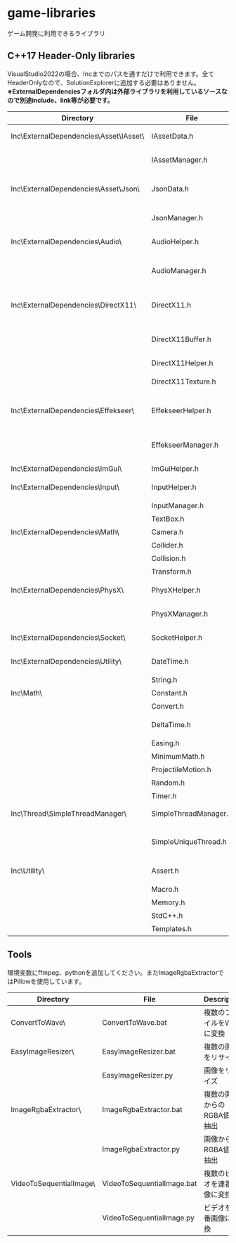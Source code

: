 # game-libraries

ゲーム開発に利用できるライブラリ

## C++17 Header-Only libraries

VisualStudio2022の場合、Incまでのパスを通すだけで利用できます。全てHeaderOnlyなので、SolutionExplorerに追加する必要はありません。<br>
__※ExternalDependenciesフォルダ内は外部ライブラリを利用しているソースなので別途include、link等が必要です。__

| Directory                              | File                  | Description                      |
| -------------------------------------- | --------------------- | -------------------------------- |
| Inc\ExternalDependencies\Asset\IAsset\ | IAssetData.h          | 非同期ロード対応のインターフェース                |
|                                        | IAssetManager.h       | IAssetDataを管理するクラス               |
| Inc\ExternalDependencies\Asset\Json\   | JsonData.h            | IAssetDataをnlohmann_jsonで実装したクラス |
|                                        | JsonManager.h         | JsonDataを管理するクラス                 |
| Inc\ExternalDependencies\Audio\        | AudioHelper.h         | DirectXTKAudioのヘルパー              |
|                                        | AudioManager.h        | AudioEngineやinstanceを内包した管理クラス   |
| Inc\ExternalDependencies\DirectX11\    | DirectX11.h           | デバイスやコンテキストを管理するクラス              |
|                                        | DirectX11Buffer.h     | シェーダーに送信するConstantBufferを管理するクラス |
|                                        | DirectX11Helper.h     | DirectX11のヘルパー                   |
|                                        | DirectX11Texture.h    | DirectX11のテクスチャクラス               |
| Inc\ExternalDependencies\Effekseer\    | EffekseerHelper.h     | エフェクトを再生するライブラリ用ヘルパー             |
|                                        | EffekseerManager.h    | Rendererやinstanceを内包した管理クラス      |
| Inc\ExternalDependencies\ImGui\        | ImGuiHelper.h         | ImGuiのヘルパー                       |
| Inc\ExternalDependencies\Input\        | InputHelper.h         | カーソルやキーの入力ヘルパー                   |
|                                        | InputManager.h        | 入力の管理クラス                         |
|                                        | TextBox.h             | テキストボックス                         |
| Inc\ExternalDependencies\Math\         | Camera.h              | カメラ用行列                           |
|                                        | Collider.h            | active衝突判定                       |
|                                        | Collision.h           | passive衝突判定                      |
|                                        | Transform.h           | 姿勢制御                             |
| Inc\ExternalDependencies\PhysX\        | PhysXHelper.h         | 物理エンジンのライブラリ用ヘルパー                |
|                                        | PhysXManager.h        | 物理エンジンのオブジェクト管理クラス               |
| Inc\ExternalDependencies\Socket\       | SocketHelper.h        | ソケット通信のヘルパー                      |
| Inc\ExternalDependencies\Utility\      | DateTime.h            | Win32Apiの日付を変換                   |
|                                        | String.h              | 文字列                              |
| Inc\Math\                              | Constant.h            | 定数                               |
|                                        | Convert.h             | 変換                               |
|                                        | DeltaTime.h           | 可変フレームに利用する経過時間                  |
|                                        | Easing.h              | イージング計算                          |
|                                        | MinimumMath.h         | 最小限の算術クラス                        |
|                                        | ProjectileMotion.h    | 放物運動の計算                          |
|                                        | Random.h              | ランダム                             |
|                                        | Timer.h               | 時間計測                             |
| Inc\Thread\SimpleThreadManager\        | SimpleThreadManager.h | SimpleUniqueThreadの管理クラス         |
|                                        | SimpleUniqueThread.h  | 一意のthreadインスタンスを保持するクラス          |
| Inc\Utility\                           | Assert.h              | vsoutputに警告を表示                   |
|                                        | Macro.h               | マクロを定義                           |
|                                        | Memory.h              | メモリ関連                            |
|                                        | StdC++.h              | 標準ライブラリ                          |
|                                        | Templates.h           | テンプレートクラス                        |

## Tools

環境変数にffmpeg、pythonを追加してください。またImageRgbaExtractorではPillowを使用しています。

| Directory               | File                       | Description      |
| ----------------------- | -------------------------- | ---------------- |
| ConvertToWave\          | ConvertToWave.bat          | 複数のファイルをWaveに変換  |
| EasyImageResizer\       | EasyImageResizer.bat       | 複数の画像をリサイズ       |
|                         | EasyImageResizer.py        | 画像をリサイズ          |
| ImageRgbaExtractor\     | ImageRgbaExtractor.bat     | 複数の画像からのRGBA値を抽出 |
|                         | ImageRgbaExtractor.py      | 画像からのRGBA値を抽出    |
| VideoToSequentialImage\ | VideoToSequentialImage.bat | 複数のビデオを連番画像に変換   |
|                         | VideoToSequentialImage.py  | ビデオを連番画像に変換      |
